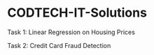 # CODTECH-IT-Solutions

Task 1: Linear Regression on Housing Prices

Task 2: Credit Card Fraud Detection
